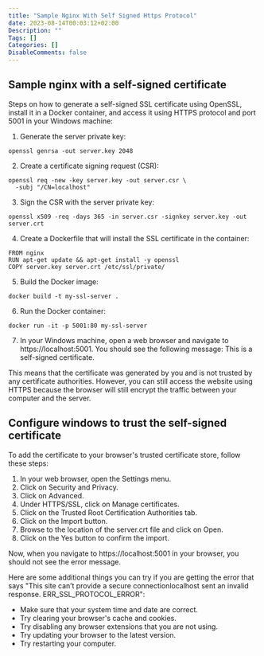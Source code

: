 ```yaml
---
title: "Sample Nginx With Self Signed Https Protocol"
date: 2023-08-14T00:03:12+02:00
Description: ""
Tags: []
Categories: []
DisableComments: false
---
```


## Sample nginx with a self-signed certificate

Steps on how to generate a self-signed SSL certificate using OpenSSL, install it in a Docker container, and access it using HTTPS protocol and port 5001 in your Windows machine:

1. Generate the server private key:

```ssh
openssl genrsa -out server.key 2048
```

2. Create a certificate signing request (CSR):

```ssh
openssl req -new -key server.key -out server.csr \
  -subj "/CN=localhost"
```

3. Sign the CSR with the server private key:

```ssh
openssl x509 -req -days 365 -in server.csr -signkey server.key -out server.crt
```

4. Create a Dockerfile that will install the SSL certificate in the container:

```ssh
FROM nginx
RUN apt-get update && apt-get install -y openssl
COPY server.key server.crt /etc/ssl/private/
```

5. Build the Docker image:

```ssh
docker build -t my-ssl-server .
```

6. Run the Docker container:

```ssh
docker run -it -p 5001:80 my-ssl-server
```

7. In your Windows machine, open a web browser and navigate to https://localhost:5001. You should see the following message:
This is a self-signed certificate.

This means that the certificate was generated by you and is not trusted by any certificate authorities. However, you can still access the website using HTTPS because the browser will still encrypt the traffic between your computer and the server.

## Configure windows to trust the self-signed certificate

To add the certificate to your browser's trusted certificate store, follow these steps:

1. In your web browser, open the Settings menu.
2. Click on Security and Privacy.
3. Click on Advanced.
4. Under HTTPS/SSL, click on Manage certificates.
5. Click on the Trusted Root Certification Authorities tab.
6. Click on the Import button.
7. Browse to the location of the server.crt file and click on Open.
8. Click on the Yes button to confirm the import.

Now, when you navigate to https://localhost:5001 in your browser, you should not see the error message.

Here are some additional things you can try if you are getting the error that says "This site can’t provide a secure connectionlocalhost sent an invalid response. ERR_SSL_PROTOCOL_ERROR":

* Make sure that your system time and date are correct.
* Try clearing your browser's cache and cookies.
* Try disabling any browser extensions that you are not using.
* Try updating your browser to the latest version.
* Try restarting your computer.